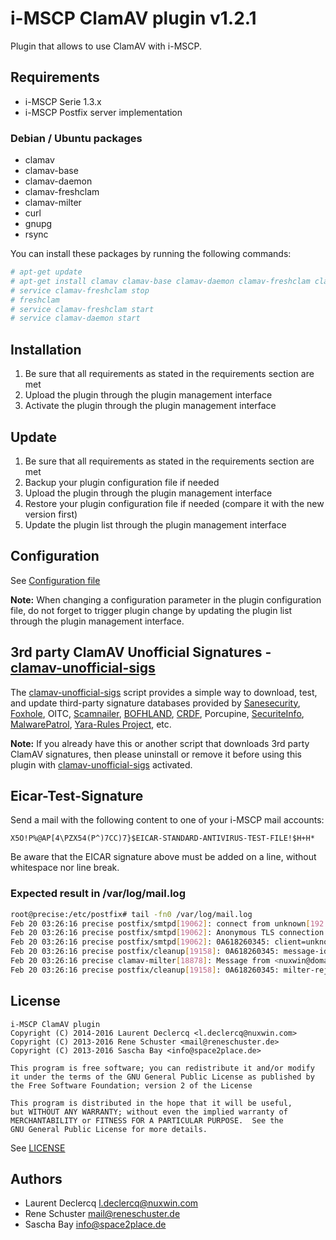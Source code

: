 # i-MSCP ClamAV plugin v1.2.1

Plugin that allows to use ClamAV with i-MSCP.

## Requirements

* i-MSCP Serie 1.3.x
* i-MSCP Postfix server implementation

### Debian / Ubuntu packages

* clamav
* clamav-base
* clamav-daemon
* clamav-freshclam
* clamav-milter
* curl
* gnupg
* rsync

You can install these packages by running the following commands:

```bash
# apt-get update
# apt-get install clamav clamav-base clamav-daemon clamav-freshclam clamav-milter curl gnupg rsync
# service clamav-freshclam stop
# freshclam
# service clamav-freshclam start
# service clamav-daemon start
```

## Installation

1. Be sure that all requirements as stated in the requirements section are met
2. Upload the plugin through the plugin management interface
3. Activate the plugin through the plugin management interface

## Update

1. Be sure that all requirements as stated in the requirements section are met
2. Backup your plugin configuration file if needed
3. Upload the plugin through the plugin management interface
4. Restore your plugin configuration file if needed (compare it with the new version first)
5. Update the plugin list through the plugin management interface

## Configuration

See [Configuration file](../ClamAV/config.php)

**Note:** When changing a configuration parameter in the plugin configuration file, do not forget to trigger plugin
change by updating the plugin list through the plugin management interface.

## 3rd party ClamAV Unofficial Signatures - [clamav-unofficial-sigs](https://github.com/extremeshok/clamav-unofficial-sigs)

The [clamav-unofficial-sigs](https://github.com/extremeshok/clamav-unofficial-sigs) script provides a simple way to download, test, and update third-party signature databases 
provided by [Sanesecurity](http://sanesecurity.com), [Foxhole](http://sanesecurity.com/foxhole-databases), OITC, [Scamnailer](http://www.scamnailer.info), [BOFHLAND](http://clamav.bofhland.org), [CRDF](https://threatcenter.crdf.fr), Porcupine, [SecuriteInfo](https://www.securiteinfo.com), [MalwarePatrol](https://www.malwarepatrol.net),  [Yara-Rules Project](https://github.com/Yara-Rules/rules), etc.

**Note:** If you already have this or another script that downloads 3rd party ClamAV signatures, then please uninstall or remove it before using this plugin with [clamav-unofficial-sigs](https://github.com/extremeshok/clamav-unofficial-sigs) activated.

## Eicar-Test-Signature

Send a mail with the following content to one of your i-MSCP mail accounts:

```
X5O!P%@AP[4\PZX54(P^)7CC)7}$EICAR-STANDARD-ANTIVIRUS-TEST-FILE!$H+H*
```

Be aware that the EICAR signature above must be added on a line, without whitespace nor line break.

### Expected result in /var/log/mail.log

```bash
root@precise:/etc/postfix# tail -fn0 /var/log/mail.log
Feb 20 03:26:16 precise postfix/smtpd[19062]: connect from unknown[192.168.5.100]
Feb 20 03:26:16 precise postfix/smtpd[19062]: Anonymous TLS connection established from unknown[192.168.5.100]: TLSv1.2 with cipher ECDHE-RSA-AES128-GCM-SHA256 (128/128 bits)
Feb 20 03:26:16 precise postfix/smtpd[19062]: 0A618260345: client=unknown[192.168.5.100], sasl_method=CRAM-MD5, sasl_username=nuxwin@domain.tld
Feb 20 03:26:16 precise postfix/cleanup[19158]: 0A618260345: message-id=<54E6A8BF.3080504@domain.tld>
Feb 20 03:26:16 precise clamav-milter[18878]: Message from <nuxwin@domain.tld> to <nuxwin@domain.tld> infected by Eicar-Test-Signature
Feb 20 03:26:16 precise postfix/cleanup[19158]: 0A618260345: milter-reject: END-OF-MESSAGE from unknown[192.168.5.100]: 5.7.1 Blocked by ClamAV - FOUND VIRUS: Eicar-Test-Signature; from=<nuxwin@domain.tld> to=<nuxwin@domain.tld> proto=ESMTP helo=<[192.168.5.100]>

```

## License

```
i-MSCP ClamAV plugin
Copyright (C) 2014-2016 Laurent Declercq <l.declercq@nuxwin.com>
Copyright (C) 2013-2016 Rene Schuster <mail@reneschuster.de>
Copyright (C) 2013-2016 Sascha Bay <info@space2place.de>

This program is free software; you can redistribute it and/or modify
it under the terms of the GNU General Public License as published by
the Free Software Foundation; version 2 of the License

This program is distributed in the hope that it will be useful,
but WITHOUT ANY WARRANTY; without even the implied warranty of
MERCHANTABILITY or FITNESS FOR A PARTICULAR PURPOSE.  See the
GNU General Public License for more details.
```

See [LICENSE](LICENSE)

## Authors

* Laurent Declercq <l.declercq@nuxwin.com> 
* Rene Schuster <mail@reneschuster.de>
* Sascha Bay <info@space2place.de>
